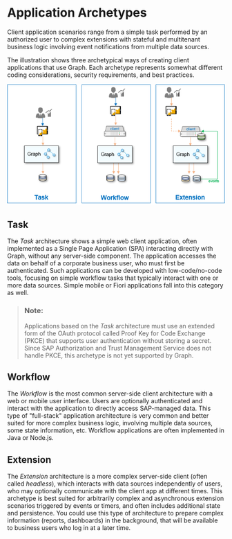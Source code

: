 <!-- loio4db0c0b7d83f4080a45ae702dfe97dbc -->

# Application Archetypes

Client application scenarios range from a simple task performed by an authorized user to complex extensions with stateful and multitenant business logic involving event notifications from multiple data sources.

The illustration shows three archetypical ways of creating client applications that use Graph. Each archetype represents somewhat different coding considerations, security requirements, and best practices.

![](images/Application_Architypes_f65da8e.png)



<a name="loio4db0c0b7d83f4080a45ae702dfe97dbc__section_pty_5q5_yrb"/>

## Task

The *Task* architecture shows a simple web client application, often implemented as a Single Page Application \(SPA\) interacting directly with Graph, without any server-side component. The application accesses the data on behalf of a corporate business user, who must first be authenticated. Such applications can be developed with low-code/no-code tools, focusing on simple workflow tasks that typically interact with one or more data sources. Simple mobile or Fiori applications fall into this category as well.

> ### Note:  
> Applications based on the *Task* architecture must use an extended form of the OAuth protocol called Proof Key for Code Exchange \(PKCE\) that supports user authentication without storing a secret. Since SAP Authorization and Trust Management Service does not handle PKCE, this archetype is not yet supported by Graph.



<a name="loio4db0c0b7d83f4080a45ae702dfe97dbc__section_nkc_2r5_yrb"/>

## Workflow

The *Workflow* is the most common server-side client architecture with a web or mobile user interface. Users are optionally authenticated and interact with the application to directly access SAP-managed data. This type of "full-stack" application architecture is very common and better suited for more complex business logic, involving multiple data sources, some state information, etc. Workflow applications are often implemented in Java or Node.js.



<a name="loio4db0c0b7d83f4080a45ae702dfe97dbc__section_nps_zq5_yrb"/>

## Extension

The *Extension* architecture is a more complex server-side client \(often called *headless*\), which interacts with data sources independently of users, who may optionally communicate with the client app at different times. This archetype is best suited for arbitrarily complex and asynchronous extension scenarios triggered by events or timers, and often includes additional state and persistence. You could use this type of architecture to prepare complex information \(reports, dashboards\) in the background, that will be available to business users who log in at a later time.

